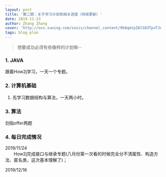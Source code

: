 ```yaml
---
layout: post
title: '第二期：关于学习计划和相关进度（持续更新）'
date: 2019-11-23
author: Zhang Zhang
cover: 'http://oss.suning.com/snsis/channel_content/9k8qmtpZAlS83TpvTJAMKvGS3NIC-LKnZMcXz0CMKCRC6RrlNeVMYUmy9aVKOVV5.jpg'
tags: blog plan
---
```


> 想要成功必须有些像样的计划嘛···

### 1. JAVA
跟着How2j学习，一天一个专题。

### 2. 计算机基础
1. 先学习数据结构与算法，一天两小时。

### 3. 算法
剑指offer两题

### 4. 每日完成情况
2019/11/24       
&emsp;&emsp;How2j完成接口与继承专题(八月份第一次看的时候完全分不清属性、构造方法、匿名类，这次基本理解了)；          
        
2019/12/16
&emsp;&emsp;